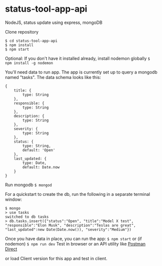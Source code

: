 # status-tool-app-api
NodeJS, status update using express, mongoDB

Clone repository
```
$ cd status-tool-app-api
$ npm install
$ npm start
```
Optional: If you don't have it installed already, install nodemon globally
``` $ npm install -g nodemon ```

You'll need data to run app. The app is currently set up to query a mongodb named "tasks".  The data schema looks like this:
```
{
    title: {
        type: String
    },
    responsible: {
        type: String
    },
    description: {
        type: String
    }, 
    severity: {
        type: String
    },
    status: {
        type: String,
        default: 'Open'
    },
    last_updated: {
        type: Date,
        default: Date.now
    }
}
```
Run mongodb
``` $ mongod ```

For a quickstart to create the db, run the following in a separate terminal window:
```
$ mongo
> use tasks
switched to db tasks
> db.tasks.insert({"status":"Open", "title":"Model X test", "responsible":"Elon Musk", "description":"Teslas are great", "last_updated":new Date(Date.now()), "severity":"Medium"})
```

Once you have data in place, you can run the app:
``` $ npm start ```
or (if nodemon)
``` $ npm run dev ```
Test in browser or an API utility like 
[Postman](https://www.getpostman.com/)
[Direct](http://localhost:4000/tasks)

or load Client version for this app and test in client.
